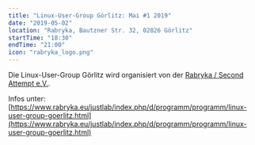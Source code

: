 ```yaml
---
title: "Linux-User-Group Görlitz: Mai #1 2019"
date: "2019-05-02"
location: "Rabryka, Bautzner Str. 32, 02826 Görlitz"
startTime: "18:30"
endTime: "21:00"
icon: "rabryka_logo.png"
---
```


Die Linux-User-Group Görlitz wird organisiert von der [Rabryka / Second Attempt e.V.](https://www.rabryka.eu).

Infos unter: [https://www.rabryka.eu/justlab/index.php/d/programm/programm/linux-user-group-goerlitz.html](https://www.rabryka.eu/justlab/index.php/d/programm/programm/linux-user-group-goerlitz.html)